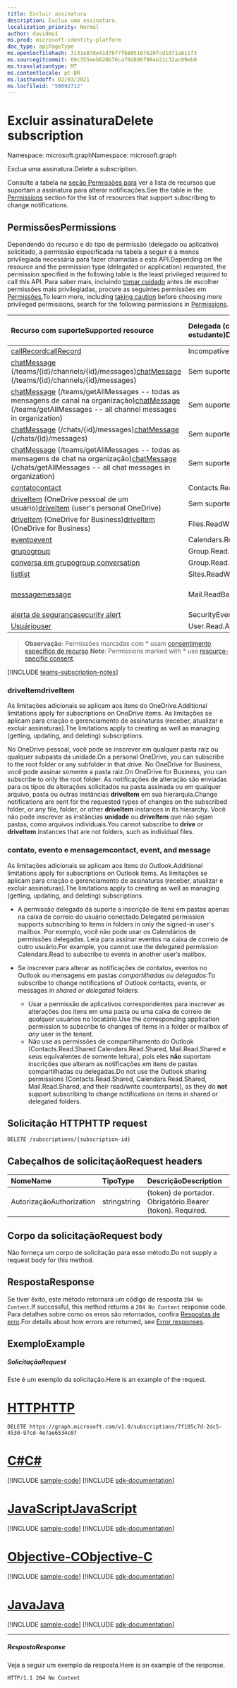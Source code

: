 ```yaml
---
title: Excluir assinatura
description: Exclua uma assinatura.
localization_priority: Normal
author: davidmu1
ms.prod: microsoft-identity-platform
doc_type: apiPageType
ms.openlocfilehash: 3131e87de41d7bf7fb805167620fcd1d71a811f3
ms.sourcegitcommit: 69c355eeb620b76ca70d896f984e21c32ac09eb0
ms.translationtype: MT
ms.contentlocale: pt-BR
ms.lasthandoff: 02/03/2021
ms.locfileid: "50092712"
---
```

# <a name="delete-subscription"></a><span data-ttu-id="1c06b-103">Excluir assinatura</span><span class="sxs-lookup"><span data-stu-id="1c06b-103">Delete subscription</span></span>

<span data-ttu-id="1c06b-104">Namespace: microsoft.graph</span><span class="sxs-lookup"><span data-stu-id="1c06b-104">Namespace: microsoft.graph</span></span>

<span data-ttu-id="1c06b-105">Exclua uma assinatura.</span><span class="sxs-lookup"><span data-stu-id="1c06b-105">Delete a subscription.</span></span>

<span data-ttu-id="1c06b-106">Consulte a tabela na [seção Permissões para](#permissions) ver a lista de recursos que suportam a assinatura para alterar notificações.</span><span class="sxs-lookup"><span data-stu-id="1c06b-106">See the table in the [Permissions](#permissions) section for the list of resources that support subscribing to change notifications.</span></span>

## <a name="permissions"></a><span data-ttu-id="1c06b-107">Permissões</span><span class="sxs-lookup"><span data-stu-id="1c06b-107">Permissions</span></span>

<span data-ttu-id="1c06b-108">Dependendo do recurso e do tipo de permissão (delegado ou aplicativo) solicitado, a permissão especificada na tabela a seguir é a menos privilegiada necessária para fazer chamadas a esta API.</span><span class="sxs-lookup"><span data-stu-id="1c06b-108">Depending on the resource and the permission type (delegated or application) requested, the permission specified in the following table is the least privileged required to call this API.</span></span> <span data-ttu-id="1c06b-109">Para saber mais, incluindo [tomar cuidado](/graph/auth/auth-concepts#best-practices-for-requesting-permissions) antes de escolher permissões mais privilegiadas, procure as seguintes permissões em [Permissões.](/graph/permissions-reference)</span><span class="sxs-lookup"><span data-stu-id="1c06b-109">To learn more, including [taking caution](/graph/auth/auth-concepts#best-practices-for-requesting-permissions) before choosing more privileged permissions, search for the following permissions in [Permissions](/graph/permissions-reference).</span></span>

| <span data-ttu-id="1c06b-110">Recurso com suporte</span><span class="sxs-lookup"><span data-stu-id="1c06b-110">Supported resource</span></span> | <span data-ttu-id="1c06b-111">Delegada (conta corporativa ou de estudante)</span><span class="sxs-lookup"><span data-stu-id="1c06b-111">Delegated (work or school account)</span></span> | <span data-ttu-id="1c06b-112">Delegada (conta pessoal da Microsoft)</span><span class="sxs-lookup"><span data-stu-id="1c06b-112">Delegated (personal Microsoft account)</span></span> | <span data-ttu-id="1c06b-113">Aplicativo</span><span class="sxs-lookup"><span data-stu-id="1c06b-113">Application</span></span> |
|:-----|:-----|:-----|:-----|
|[<span data-ttu-id="1c06b-114">callRecord</span><span class="sxs-lookup"><span data-stu-id="1c06b-114">callRecord</span></span>](../resources/callrecords-callrecord.md) | <span data-ttu-id="1c06b-115">Incompatível</span><span class="sxs-lookup"><span data-stu-id="1c06b-115">Not supported</span></span> | <span data-ttu-id="1c06b-116">Incompatível</span><span class="sxs-lookup"><span data-stu-id="1c06b-116">Not supported</span></span> | <span data-ttu-id="1c06b-117">CallRecords.Read.All</span><span class="sxs-lookup"><span data-stu-id="1c06b-117">CallRecords.Read.All</span></span> |
|<span data-ttu-id="1c06b-118">[chatMessage](../resources/chatmessage.md) (/teams/{id}/channels/{id}/messages)</span><span class="sxs-lookup"><span data-stu-id="1c06b-118">[chatMessage](../resources/chatmessage.md) (/teams/{id}/channels/{id}/messages)</span></span> | <span data-ttu-id="1c06b-119">Sem suporte</span><span class="sxs-lookup"><span data-stu-id="1c06b-119">Not supported</span></span> | <span data-ttu-id="1c06b-120">Sem suporte</span><span class="sxs-lookup"><span data-stu-id="1c06b-120">Not supported</span></span> |  <span data-ttu-id="1c06b-121">ChannelMessage.Read.Group\*, ChannelMessage.Read.All</span><span class="sxs-lookup"><span data-stu-id="1c06b-121">ChannelMessage.Read.Group\*, ChannelMessage.Read.All</span></span>  |
|<span data-ttu-id="1c06b-122">[chatMessage](../resources/chatmessage.md) (/teams/getAllMessages -- todas as mensagens de canal na organização)</span><span class="sxs-lookup"><span data-stu-id="1c06b-122">[chatMessage](../resources/chatmessage.md) (/teams/getAllMessages -- all channel messages in organization)</span></span> | <span data-ttu-id="1c06b-123">Sem suporte</span><span class="sxs-lookup"><span data-stu-id="1c06b-123">Not supported</span></span> | <span data-ttu-id="1c06b-124">Sem suporte</span><span class="sxs-lookup"><span data-stu-id="1c06b-124">Not supported</span></span> | <span data-ttu-id="1c06b-125">ChannelMessage.Read.All</span><span class="sxs-lookup"><span data-stu-id="1c06b-125">ChannelMessage.Read.All</span></span>  |
|<span data-ttu-id="1c06b-126">[chatMessage](../resources/chatmessage.md) (/chats/{id}/messages)</span><span class="sxs-lookup"><span data-stu-id="1c06b-126">[chatMessage](../resources/chatmessage.md) (/chats/{id}/messages)</span></span> | <span data-ttu-id="1c06b-127">Sem suporte</span><span class="sxs-lookup"><span data-stu-id="1c06b-127">Not supported</span></span> | <span data-ttu-id="1c06b-128">Sem suporte</span><span class="sxs-lookup"><span data-stu-id="1c06b-128">Not supported</span></span> | <span data-ttu-id="1c06b-129">Chat.Read.All</span><span class="sxs-lookup"><span data-stu-id="1c06b-129">Chat.Read.All</span></span>  |
|<span data-ttu-id="1c06b-130">[chatMessage](../resources/chatmessage.md) (/teams/getAllMessages -- todas as mensagens de chat na organização)</span><span class="sxs-lookup"><span data-stu-id="1c06b-130">[chatMessage](../resources/chatmessage.md) (/chats/getAllMessages -- all chat messages in organization)</span></span> | <span data-ttu-id="1c06b-131">Sem suporte</span><span class="sxs-lookup"><span data-stu-id="1c06b-131">Not supported</span></span> | <span data-ttu-id="1c06b-132">Sem suporte</span><span class="sxs-lookup"><span data-stu-id="1c06b-132">Not supported</span></span> | <span data-ttu-id="1c06b-133">Chat.Read.All</span><span class="sxs-lookup"><span data-stu-id="1c06b-133">Chat.Read.All</span></span>  |
|[<span data-ttu-id="1c06b-134">contato</span><span class="sxs-lookup"><span data-stu-id="1c06b-134">contact</span></span>](../resources/contact.md) | <span data-ttu-id="1c06b-135">Contacts.Read</span><span class="sxs-lookup"><span data-stu-id="1c06b-135">Contacts.Read</span></span> | <span data-ttu-id="1c06b-136">Contacts.Read</span><span class="sxs-lookup"><span data-stu-id="1c06b-136">Contacts.Read</span></span> | <span data-ttu-id="1c06b-137">Contacts.Read</span><span class="sxs-lookup"><span data-stu-id="1c06b-137">Contacts.Read</span></span> |
|<span data-ttu-id="1c06b-138">[driveItem](../resources/driveitem.md) (OneDrive pessoal de um usuário)</span><span class="sxs-lookup"><span data-stu-id="1c06b-138">[driveItem](../resources/driveitem.md) (user's personal OneDrive)</span></span> | <span data-ttu-id="1c06b-139">Sem suporte</span><span class="sxs-lookup"><span data-stu-id="1c06b-139">Not supported</span></span> | <span data-ttu-id="1c06b-140">Files.ReadWrite</span><span class="sxs-lookup"><span data-stu-id="1c06b-140">Files.ReadWrite</span></span> | <span data-ttu-id="1c06b-141">Sem suporte</span><span class="sxs-lookup"><span data-stu-id="1c06b-141">Not supported</span></span> |
|<span data-ttu-id="1c06b-142">[driveItem](../resources/driveitem.md) (OneDrive for Business)</span><span class="sxs-lookup"><span data-stu-id="1c06b-142">[driveItem](../resources/driveitem.md) (OneDrive for Business)</span></span> | <span data-ttu-id="1c06b-143">Files.ReadWrite.All</span><span class="sxs-lookup"><span data-stu-id="1c06b-143">Files.ReadWrite.All</span></span> | <span data-ttu-id="1c06b-144">Sem suporte</span><span class="sxs-lookup"><span data-stu-id="1c06b-144">Not supported</span></span> | <span data-ttu-id="1c06b-145">Files.ReadWrite.All</span><span class="sxs-lookup"><span data-stu-id="1c06b-145">Files.ReadWrite.All</span></span> |
|[<span data-ttu-id="1c06b-146">evento</span><span class="sxs-lookup"><span data-stu-id="1c06b-146">event</span></span>](../resources/event.md) | <span data-ttu-id="1c06b-147">Calendars.Read</span><span class="sxs-lookup"><span data-stu-id="1c06b-147">Calendars.Read</span></span> | <span data-ttu-id="1c06b-148">Calendars.Read</span><span class="sxs-lookup"><span data-stu-id="1c06b-148">Calendars.Read</span></span> | <span data-ttu-id="1c06b-149">Calendars.Read</span><span class="sxs-lookup"><span data-stu-id="1c06b-149">Calendars.Read</span></span> |
|[<span data-ttu-id="1c06b-150">grupo</span><span class="sxs-lookup"><span data-stu-id="1c06b-150">group</span></span>](../resources/group.md) | <span data-ttu-id="1c06b-151">Group.Read.All</span><span class="sxs-lookup"><span data-stu-id="1c06b-151">Group.Read.All</span></span> | <span data-ttu-id="1c06b-152">Sem suporte</span><span class="sxs-lookup"><span data-stu-id="1c06b-152">Not supported</span></span> | <span data-ttu-id="1c06b-153">Group.Read.All</span><span class="sxs-lookup"><span data-stu-id="1c06b-153">Group.Read.All</span></span> |
|[<span data-ttu-id="1c06b-154">conversa em grupo</span><span class="sxs-lookup"><span data-stu-id="1c06b-154">group conversation</span></span>](../resources/conversation.md) | <span data-ttu-id="1c06b-155">Group.Read.All</span><span class="sxs-lookup"><span data-stu-id="1c06b-155">Group.Read.All</span></span> | <span data-ttu-id="1c06b-156">Sem suporte</span><span class="sxs-lookup"><span data-stu-id="1c06b-156">Not supported</span></span> | <span data-ttu-id="1c06b-157">Sem suporte</span><span class="sxs-lookup"><span data-stu-id="1c06b-157">Not supported</span></span> |
|[<span data-ttu-id="1c06b-158">list</span><span class="sxs-lookup"><span data-stu-id="1c06b-158">list</span></span>](../resources/list.md) | <span data-ttu-id="1c06b-159">Sites.ReadWrite.All</span><span class="sxs-lookup"><span data-stu-id="1c06b-159">Sites.ReadWrite.All</span></span> | <span data-ttu-id="1c06b-160">Sem suporte</span><span class="sxs-lookup"><span data-stu-id="1c06b-160">Not supported</span></span> | <span data-ttu-id="1c06b-161">Sites.ReadWrite.All</span><span class="sxs-lookup"><span data-stu-id="1c06b-161">Sites.ReadWrite.All</span></span> |
|[<span data-ttu-id="1c06b-162">message</span><span class="sxs-lookup"><span data-stu-id="1c06b-162">message</span></span>](../resources/message.md) | <span data-ttu-id="1c06b-163">Mail.ReadBasic, Mail.Read</span><span class="sxs-lookup"><span data-stu-id="1c06b-163">Mail.ReadBasic, Mail.Read</span></span> | <span data-ttu-id="1c06b-164">Mail.ReadBasic, Mail.Read</span><span class="sxs-lookup"><span data-stu-id="1c06b-164">Mail.ReadBasic, Mail.Read</span></span> | <span data-ttu-id="1c06b-165">Mail.ReadBasic, Mail.Read</span><span class="sxs-lookup"><span data-stu-id="1c06b-165">Mail.ReadBasic, Mail.Read</span></span> |
|[<span data-ttu-id="1c06b-166">alerta de segurança</span><span class="sxs-lookup"><span data-stu-id="1c06b-166">security alert</span></span>](../resources/alert.md) | <span data-ttu-id="1c06b-167">SecurityEvents.ReadWrite.All</span><span class="sxs-lookup"><span data-stu-id="1c06b-167">SecurityEvents.ReadWrite.All</span></span> | <span data-ttu-id="1c06b-168">Sem suporte</span><span class="sxs-lookup"><span data-stu-id="1c06b-168">Not supported</span></span> | <span data-ttu-id="1c06b-169">SecurityEvents.ReadWrite.All</span><span class="sxs-lookup"><span data-stu-id="1c06b-169">SecurityEvents.ReadWrite.All</span></span> |
|[<span data-ttu-id="1c06b-170">Usuário</span><span class="sxs-lookup"><span data-stu-id="1c06b-170">user</span></span>](../resources/user.md) | <span data-ttu-id="1c06b-171">User.Read.All</span><span class="sxs-lookup"><span data-stu-id="1c06b-171">User.Read.All</span></span> | <span data-ttu-id="1c06b-172">User.Read.All</span><span class="sxs-lookup"><span data-stu-id="1c06b-172">User.Read.All</span></span> | <span data-ttu-id="1c06b-173">User.Read.All</span><span class="sxs-lookup"><span data-stu-id="1c06b-173">User.Read.All</span></span> |

> <span data-ttu-id="1c06b-174">**Observação**: Permissões marcadas com \* usam [consentimento específico de recurso]( https://aka.ms/teams-rsc).</span><span class="sxs-lookup"><span data-stu-id="1c06b-174">**Note**: Permissions marked with \* use [resource-specific consent]( https://aka.ms/teams-rsc).</span></span>

[!INCLUDE [teams-subscription-notes](../../includes/teams-subscription-notes.md)]

### <a name="driveitem"></a><span data-ttu-id="1c06b-175">driveItem</span><span class="sxs-lookup"><span data-stu-id="1c06b-175">driveItem</span></span>

<span data-ttu-id="1c06b-176">As limitações adicionais se aplicam aos itens do OneDrive.</span><span class="sxs-lookup"><span data-stu-id="1c06b-176">Additional limitations apply for subscriptions on OneDrive items.</span></span> <span data-ttu-id="1c06b-177">As limitações se aplicam para criação e gerenciamento de assinaturas (receber, atualizar e excluir assinaturas).</span><span class="sxs-lookup"><span data-stu-id="1c06b-177">The limitations apply to creating as well as managing (getting, updating, and deleting) subscriptions.</span></span>

<span data-ttu-id="1c06b-178">No OneDrive pessoal, você pode se inscrever em qualquer pasta raiz ou qualquer subpasta da unidade.</span><span class="sxs-lookup"><span data-stu-id="1c06b-178">On a personal OneDrive, you can subscribe to the root folder or any subfolder in that drive.</span></span> <span data-ttu-id="1c06b-179">No OneDrive for Business, você pode assinar somente a pasta raiz.</span><span class="sxs-lookup"><span data-stu-id="1c06b-179">On OneDrive for Business, you can subscribe to only the root folder.</span></span> <span data-ttu-id="1c06b-180">As notificações de alteração são enviadas para os tipos de alterações solicitados na pasta assinada ou em qualquer arquivo, pasta ou outras instâncias **driveItem** em sua hierarquia.</span><span class="sxs-lookup"><span data-stu-id="1c06b-180">Change notifications are sent for the requested types of changes on the subscribed folder, or any file, folder, or other **driveItem** instances in its hierarchy.</span></span> <span data-ttu-id="1c06b-181">Você não pode inscrever as instâncias **unidade** ou **driveItem** que não sejam pastas, como arquivos individuais.</span><span class="sxs-lookup"><span data-stu-id="1c06b-181">You cannot subscribe to **drive** or **driveItem** instances that are not folders, such as individual files.</span></span>

### <a name="contact-event-and-message"></a><span data-ttu-id="1c06b-182">contato, evento e mensagem</span><span class="sxs-lookup"><span data-stu-id="1c06b-182">contact, event, and message</span></span>

<span data-ttu-id="1c06b-183">As limitações adicionais se aplicam aos itens do Outlook.</span><span class="sxs-lookup"><span data-stu-id="1c06b-183">Additional limitations apply for subscriptions on Outlook items.</span></span> <span data-ttu-id="1c06b-184">As limitações se aplicam para criação e gerenciamento de assinaturas (receber, atualizar e excluir assinaturas).</span><span class="sxs-lookup"><span data-stu-id="1c06b-184">The limitations apply to creating as well as managing (getting, updating, and deleting) subscriptions.</span></span>

- <span data-ttu-id="1c06b-185">A permissão delegada dá suporte a inscrição de itens em pastas apenas na caixa de correio do usuário conectado.</span><span class="sxs-lookup"><span data-stu-id="1c06b-185">Delegated permission supports subscribing to items in folders in only the signed-in user's mailbox.</span></span> <span data-ttu-id="1c06b-186">Por exemplo, você não pode usar os Calendários de permissões delegadas. Leia para assinar eventos na caixa de correio de outro usuário.</span><span class="sxs-lookup"><span data-stu-id="1c06b-186">For example, you cannot use the delegated permission Calendars.Read to subscribe to events in another user’s mailbox.</span></span>
- <span data-ttu-id="1c06b-187">Se inscrever para alterar as notificações de contatos, eventos no Outlook ou mensagens em pastas _compartilhadas ou delegadas_:</span><span class="sxs-lookup"><span data-stu-id="1c06b-187">To subscribe to change notifications of Outlook contacts, events, or messages in _shared or delegated_ folders:</span></span>

  - <span data-ttu-id="1c06b-188">Usar a permissão de aplicativos correspondentes para inscrever as alterações dos itens em uma pasta ou uma caixa de correio de _qualquer_ usuários no locatário.</span><span class="sxs-lookup"><span data-stu-id="1c06b-188">Use the corresponding application permission to subscribe to changes of items in a folder or mailbox of _any_ user in the tenant.</span></span>
  - <span data-ttu-id="1c06b-189">Não use as permissões de compartilhamento do Outlook (Contacts.Read.Shared Calendars.Read.Shared, Mail.Read.Shared e seus equivalentes de somente leitura), pois eles **não** suportam inscrições que alteram as notificações em itens de pastas compartilhadas ou delegadas.</span><span class="sxs-lookup"><span data-stu-id="1c06b-189">Do not use the Outlook sharing permissions (Contacts.Read.Shared, Calendars.Read.Shared, Mail.Read.Shared, and their read/write counterparts), as they do **not** support subscribing to change notifications on items in shared or delegated folders.</span></span>


## <a name="http-request"></a><span data-ttu-id="1c06b-190">Solicitação HTTP</span><span class="sxs-lookup"><span data-stu-id="1c06b-190">HTTP request</span></span>

<!-- { "blockType": "ignored" } -->

```http
DELETE /subscriptions/{subscription-id}
```

## <a name="request-headers"></a><span data-ttu-id="1c06b-191">Cabeçalhos de solicitação</span><span class="sxs-lookup"><span data-stu-id="1c06b-191">Request headers</span></span>

| <span data-ttu-id="1c06b-192">Nome</span><span class="sxs-lookup"><span data-stu-id="1c06b-192">Name</span></span>       | <span data-ttu-id="1c06b-193">Tipo</span><span class="sxs-lookup"><span data-stu-id="1c06b-193">Type</span></span> | <span data-ttu-id="1c06b-194">Descrição</span><span class="sxs-lookup"><span data-stu-id="1c06b-194">Description</span></span>|
|:-----------|:------|:----------|
| <span data-ttu-id="1c06b-195">Autorização</span><span class="sxs-lookup"><span data-stu-id="1c06b-195">Authorization</span></span>  | <span data-ttu-id="1c06b-196">string</span><span class="sxs-lookup"><span data-stu-id="1c06b-196">string</span></span>  | <span data-ttu-id="1c06b-p106">{token} de portador. Obrigatório.</span><span class="sxs-lookup"><span data-stu-id="1c06b-p106">Bearer {token}. Required.</span></span> |

## <a name="request-body"></a><span data-ttu-id="1c06b-199">Corpo da solicitação</span><span class="sxs-lookup"><span data-stu-id="1c06b-199">Request body</span></span>

<span data-ttu-id="1c06b-200">Não forneça um corpo de solicitação para esse método.</span><span class="sxs-lookup"><span data-stu-id="1c06b-200">Do not supply a request body for this method.</span></span>

## <a name="response"></a><span data-ttu-id="1c06b-201">Resposta</span><span class="sxs-lookup"><span data-stu-id="1c06b-201">Response</span></span>

<span data-ttu-id="1c06b-202">Se tiver êxito, este método retornará um código de resposta `204 No Content`.</span><span class="sxs-lookup"><span data-stu-id="1c06b-202">If successful, this method returns a `204 No Content` response code.</span></span>
<span data-ttu-id="1c06b-203">Para detalhes sobre como os erros são retornados, confira [Respostas de erro][error-response].</span><span class="sxs-lookup"><span data-stu-id="1c06b-203">For details about how errors are returned, see [Error responses][error-response].</span></span>

## <a name="example"></a><span data-ttu-id="1c06b-204">Exemplo</span><span class="sxs-lookup"><span data-stu-id="1c06b-204">Example</span></span>

##### <a name="request"></a><span data-ttu-id="1c06b-205">Solicitação</span><span class="sxs-lookup"><span data-stu-id="1c06b-205">Request</span></span>

<span data-ttu-id="1c06b-206">Este é um exemplo da solicitação.</span><span class="sxs-lookup"><span data-stu-id="1c06b-206">Here is an example of the request.</span></span>

# <a name="http"></a>[<span data-ttu-id="1c06b-207">HTTP</span><span class="sxs-lookup"><span data-stu-id="1c06b-207">HTTP</span></span>](#tab/http)
<!-- {
  "blockType": "request",
  "name": "delete_subscription"
}-->

```http
DELETE https://graph.microsoft.com/v1.0/subscriptions/7f105c7d-2dc5-4530-97cd-4e7ae6534c07
```
# <a name="c"></a>[<span data-ttu-id="1c06b-208">C#</span><span class="sxs-lookup"><span data-stu-id="1c06b-208">C#</span></span>](#tab/csharp)
[!INCLUDE [sample-code](../includes/snippets/csharp/delete-subscription-csharp-snippets.md)]
[!INCLUDE [sdk-documentation](../includes/snippets/snippets-sdk-documentation-link.md)]

# <a name="javascript"></a>[<span data-ttu-id="1c06b-209">JavaScript</span><span class="sxs-lookup"><span data-stu-id="1c06b-209">JavaScript</span></span>](#tab/javascript)
[!INCLUDE [sample-code](../includes/snippets/javascript/delete-subscription-javascript-snippets.md)]
[!INCLUDE [sdk-documentation](../includes/snippets/snippets-sdk-documentation-link.md)]

# <a name="objective-c"></a>[<span data-ttu-id="1c06b-210">Objective-C</span><span class="sxs-lookup"><span data-stu-id="1c06b-210">Objective-C</span></span>](#tab/objc)
[!INCLUDE [sample-code](../includes/snippets/objc/delete-subscription-objc-snippets.md)]
[!INCLUDE [sdk-documentation](../includes/snippets/snippets-sdk-documentation-link.md)]

# <a name="java"></a>[<span data-ttu-id="1c06b-211">Java</span><span class="sxs-lookup"><span data-stu-id="1c06b-211">Java</span></span>](#tab/java)
[!INCLUDE [sample-code](../includes/snippets/java/delete-subscription-java-snippets.md)]
[!INCLUDE [sdk-documentation](../includes/snippets/snippets-sdk-documentation-link.md)]

---


##### <a name="response"></a><span data-ttu-id="1c06b-212">Resposta</span><span class="sxs-lookup"><span data-stu-id="1c06b-212">Response</span></span>

<span data-ttu-id="1c06b-213">Veja a seguir um exemplo da resposta.</span><span class="sxs-lookup"><span data-stu-id="1c06b-213">Here is an example of the response.</span></span>
<!-- {
  "blockType": "response",
  "truncated": false,
  "@odata.type": "microsoft.graph.subscription"
} -->

```http
HTTP/1.1 204 No Content
```

[error-response]: /graph/errors

<!-- {
  "type": "#page.annotation",
  "description": "Delete subscription",
  "keywords": "",
  "section": "documentation",
  "tocPath": "",
  "suppressions": [
  ]
}-->

